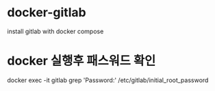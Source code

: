 # docker-gitlab
install gitlab with docker compose

# docker 실행후 패스워드 확인
docker exec -it gitlab grep 'Password:' /etc/gitlab/initial_root_password
